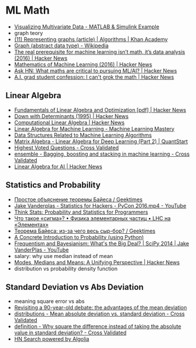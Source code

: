 # ML Math
- [Visualizing Multivariate Data - MATLAB & Simulink Example](https://www.mathworks.com/help/stats/examples/visualizing-multivariate-data.html)
- graph teory
- [(11) Representing graphs (article) | Algorithms | Khan Academy](https://www.khanacademy.org/computing/computer-science/algorithms/graph-representation/a/representing-graphs)
- [Graph (abstract data type) - Wikipedia](https://en.wikipedia.org/wiki/Graph_(abstract_data_type))
- [The real prerequisite for machine learning isn’t math, it’s data analysis (2016) | Hacker News](https://news.ycombinator.com/item?id=15155534)
- [Mathematics of Machine Learning (2016) | Hacker News](https://news.ycombinator.com/item?id=15146746)
- [Ask HN: What maths are critical to pursuing ML/AI? | Hacker News](https://news.ycombinator.com/item?id=15116379)
- [A.I. grad student confession: I can't grok the math | Hacker News](https://news.ycombinator.com/item?id=15680623)

## Linear Algebra
- [Fundamentals of Linear Algebra and Optimization [pdf] | Hacker News](https://news.ycombinator.com/item?id=15923338)
- [Down with Determinants (1995) | Hacker News](https://news.ycombinator.com/item?id=15863334)
- [Computational Linear Algebra | Hacker News](https://news.ycombinator.com/item?id=14830671)
- [Linear Algebra for Machine Learning - Machine Learning Mastery](https://machinelearningmastery.com/linear-algebra-machine-learning/)
- [Data Structures Related to Machine Learning Algorithms](https://blog.statsbot.co/data-structures-related-to-machine-learning-algorithms-5edf77c8bbf4)
- [Matrix Algebra - Linear Algebra for Deep Learning (Part 2) | QuantStart](https://www.quantstart.com/articles/matrix-algebra-linear-algebra-for-deep-learning-part-2)
- [Highest Voted Questions - Cross Validated](https://stats.stackexchange.com/questions?sort=votes)
- [ensemble - Bagging, boosting and stacking in machine learning - Cross Validated](https://stats.stackexchange.com/questions/18891/bagging-boosting-and-stacking-in-machine-learning)
- [Linear Algebra for AI | Hacker News](https://news.ycombinator.com/item?id=15262218)

## Statistics and Probability
- [Простое объяснение теоремы Байеса / Geektimes](https://geektimes.ru/post/296041/)
- [Jake Vanderplas - Statistics for Hackers - PyCon 2016.mp4 - YouTube](https://www.youtube.com/watch?v=Iq9DzN6mvYA)
- [Think Stats: Probability and Statistics for Programmers](http://greenteapress.com/thinkstats/)
- [Что такое «сигма»? • Физика элементарных частиц • LHC на «Элементах»](http://elementy.ru/LHC/HEP/study/errors/sigma)
- [Теорема Байеса: из-за чего весь сыр-бор? / Geektimes](https://geektimes.ru/post/290133/)
- [A Concrete Introduction to Probability (using Python)](http://nbviewer.jupyter.org/url/norvig.com/ipython/Probability.ipynb)
- [Frequentism and Bayesianism: What's the Big Deal? | SciPy 2014 | Jake VanderPlas - YouTube](https://www.youtube.com/watch?v=KhAUfqhLakw)
- salary: why use median instead of mean
- [Modes, Medians and Means: A Unifying Perspective | Hacker News](https://news.ycombinator.com/item?id=15946239&utm_term=comment)
- distribution vs probability density function

## Standard Deviation vs Abs Deviation
- meaning square error vs abs
- [Revisiting a 90-year-old debate: the advantages of the mean deviation](https://www.leeds.ac.uk/educol/documents/00003759.htm)
- [distributions - Mean absolute deviation vs. standard deviation - Cross Validated](https://stats.stackexchange.com/questions/81986/mean-absolute-deviation-vs-standard-deviation)
- [definition - Why square the difference instead of taking the absolute value in standard deviation? - Cross Validated](https://stats.stackexchange.com/questions/118/why-square-the-difference-instead-of-taking-the-absolute-value-in-standard-devia?noredirect=1&lq=1)
- [HN Search powered by Algolia](https://hn.algolia.com/?query=mean%20deviation&sort=byPopularity&prefix&page=0&dateRange=all&type=story)
